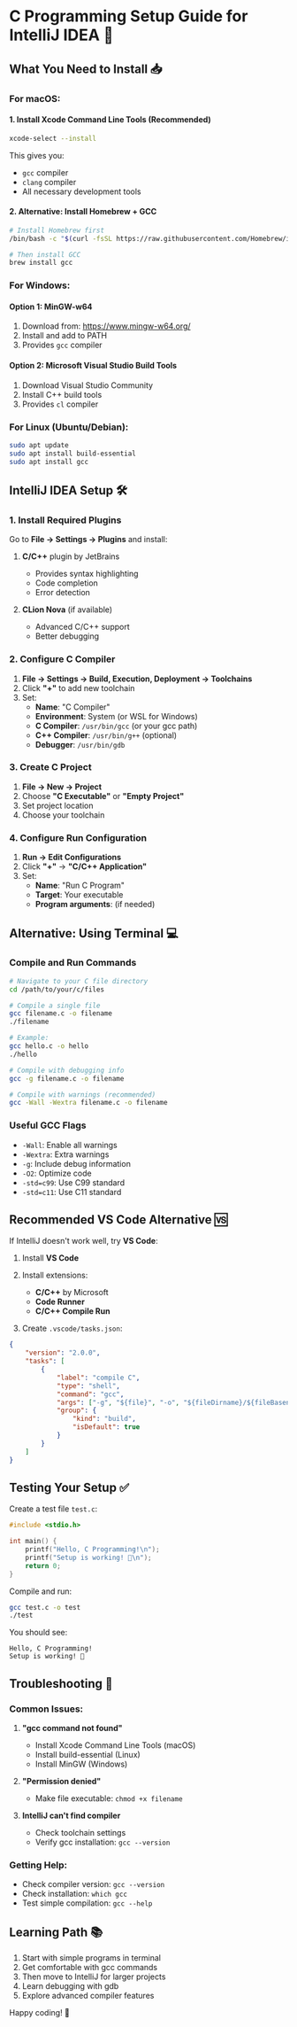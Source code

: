 # C Programming Setup Guide for IntelliJ IDEA 🚀

## What You Need to Install 📥

### For macOS:

#### 1. Install Xcode Command Line Tools (Recommended)
```bash
xcode-select --install
```
This gives you:
- `gcc` compiler
- `clang` compiler  
- All necessary development tools

#### 2. Alternative: Install Homebrew + GCC
```bash
# Install Homebrew first
/bin/bash -c "$(curl -fsSL https://raw.githubusercontent.com/Homebrew/install/HEAD/install.sh)"

# Then install GCC
brew install gcc
```

### For Windows:

#### Option 1: MinGW-w64
1. Download from: https://www.mingw-w64.org/
2. Install and add to PATH
3. Provides `gcc` compiler

#### Option 2: Microsoft Visual Studio Build Tools
1. Download Visual Studio Community
2. Install C++ build tools
3. Provides `cl` compiler

### For Linux (Ubuntu/Debian):
```bash
sudo apt update
sudo apt install build-essential
sudo apt install gcc
```

## IntelliJ IDEA Setup 🛠️

### 1. Install Required Plugins

Go to **File → Settings → Plugins** and install:

1. **C/C++** plugin by JetBrains
   - Provides syntax highlighting
   - Code completion
   - Error detection

2. **CLion Nova** (if available)
   - Advanced C/C++ support
   - Better debugging

### 2. Configure C Compiler

1. **File → Settings → Build, Execution, Deployment → Toolchains**
2. Click **"+"** to add new toolchain
3. Set:
   - **Name**: "C Compiler"
   - **Environment**: System (or WSL for Windows)
   - **C Compiler**: `/usr/bin/gcc` (or your gcc path)
   - **C++ Compiler**: `/usr/bin/g++` (optional)
   - **Debugger**: `/usr/bin/gdb`

### 3. Create C Project

1. **File → New → Project**
2. Choose **"C Executable"** or **"Empty Project"**
3. Set project location
4. Choose your toolchain

### 4. Configure Run Configuration

1. **Run → Edit Configurations**
2. Click **"+"** → **"C/C++ Application"**
3. Set:
   - **Name**: "Run C Program"
   - **Target**: Your executable
   - **Program arguments**: (if needed)

## Alternative: Using Terminal 💻

### Compile and Run Commands

```bash
# Navigate to your C file directory
cd /path/to/your/c/files

# Compile a single file
gcc filename.c -o filename
./filename

# Example:
gcc hello.c -o hello
./hello

# Compile with debugging info
gcc -g filename.c -o filename

# Compile with warnings (recommended)
gcc -Wall -Wextra filename.c -o filename
```

### Useful GCC Flags

- `-Wall`: Enable all warnings
- `-Wextra`: Extra warnings
- `-g`: Include debug information
- `-O2`: Optimize code
- `-std=c99`: Use C99 standard
- `-std=c11`: Use C11 standard

## Recommended VS Code Alternative 🆚

If IntelliJ doesn't work well, try **VS Code**:

1. Install **VS Code**
2. Install extensions:
   - **C/C++** by Microsoft
   - **Code Runner**
   - **C/C++ Compile Run**

3. Create `.vscode/tasks.json`:
```json
{
    "version": "2.0.0",
    "tasks": [
        {
            "label": "compile C",
            "type": "shell",
            "command": "gcc",
            "args": ["-g", "${file}", "-o", "${fileDirname}/${fileBasenameNoExtension}"],
            "group": {
                "kind": "build",
                "isDefault": true
            }
        }
    ]
}
```

## Testing Your Setup ✅

Create a test file `test.c`:

```c
#include <stdio.h>

int main() {
    printf("Hello, C Programming!\n");
    printf("Setup is working! 🎉\n");
    return 0;
}
```

Compile and run:
```bash
gcc test.c -o test
./test
```

You should see:
```
Hello, C Programming!
Setup is working! 🎉
```

## Troubleshooting 🔧

### Common Issues:

1. **"gcc command not found"**
   - Install Xcode Command Line Tools (macOS)
   - Install build-essential (Linux)
   - Install MinGW (Windows)

2. **"Permission denied"**
   - Make file executable: `chmod +x filename`

3. **IntelliJ can't find compiler**
   - Check toolchain settings
   - Verify gcc installation: `gcc --version`

### Getting Help:
- Check compiler version: `gcc --version`
- Check installation: `which gcc`
- Test simple compilation: `gcc --help`

## Learning Path 📚

1. Start with simple programs in terminal
2. Get comfortable with gcc commands
3. Then move to IntelliJ for larger projects
4. Learn debugging with gdb
5. Explore advanced compiler features

Happy coding! 🚀

